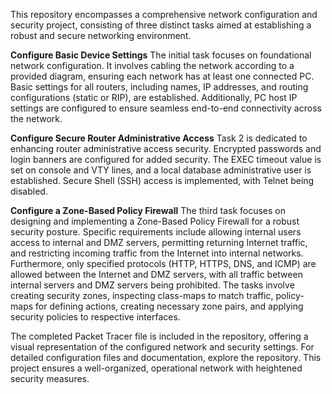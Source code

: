 This repository encompasses a comprehensive network configuration and security project, consisting of three distinct tasks aimed at establishing a robust and secure networking environment.

**Configure Basic Device Settings**
The initial task focuses on foundational network configuration. It involves cabling the network according to a provided diagram, ensuring each network has at least one connected PC. Basic settings for all routers, including names, IP addresses, and routing configurations (static or RIP), are established. Additionally, PC host IP settings are configured to ensure seamless end-to-end connectivity across the network.

**Configure Secure Router Administrative Access**
Task 2 is dedicated to enhancing router administrative access security. Encrypted passwords and login banners are configured for added security. The EXEC timeout value is set on console and VTY lines, and a local database administrative user is established. Secure Shell (SSH) access is implemented, with Telnet being disabled.

**Configure a Zone-Based Policy Firewall**
The third task focuses on designing and implementing a Zone-Based Policy Firewall for a robust security posture. Specific requirements include allowing internal users access to internal and DMZ servers, permitting returning Internet traffic, and restricting incoming traffic from the Internet into internal networks. Furthermore, only specified protocols (HTTP, HTTPS, DNS, and ICMP) are allowed between the Internet and DMZ servers, with all traffic between internal servers and DMZ servers being prohibited. The tasks involve creating security zones, inspecting class-maps to match traffic, policy-maps for defining actions, creating necessary zone pairs, and applying security policies to respective interfaces.

The completed Packet Tracer file is included in the repository, offering a visual representation of the configured network and security settings. For detailed configuration files and documentation, explore the repository. This project ensures a well-organized, operational network with heightened security measures.
